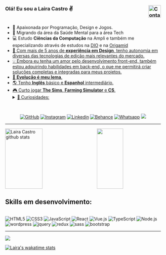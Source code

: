 ### Olá! Eu sou a Laira Castro ✌️ <img align="right" src="https://visitor-badge.feriirawann.repl.co/?username=lairacastro&repo=lairacastro&style=for-the-badge&label=Visitantes&logo=OpenTelemetry&color=141321&contentType=svg" alt="Contador de Visitas do Perfil no Github da Laira" height="40px"/><br><br>
  <ul>
    <li>🤩️ Apaixonada por Programação, Design e Jogos.</li>
    <li>🔄  Migrando da área da Saúde Mental para a área Tech</li>
    <li>💻 Estudo <b>Ciências da Computação</b> na Ampli e também me especializando através de estudos na <a href="https://www.dio.me" target="_blank">DIO<a/> e na <a href="https://www.origamid.com/" target="_blank">Origamid</li>
    <li>🎨 Com mais de 5 anos de <b>experiência em Design</b>, tenho autonomia em diversas das tecnologias de edição mais relevantes do mercado.</li>
    <li>💡 Embora eu tenha um amor pelo desenvolvimento front-end, também estou adquirindo habilidades em back-end, o que me permitirá criar soluções completas e integradas para meus projetos.</li>
    <li>🚀 <b>Evolução é meu lema</b>.</li>
    <li>🌎 Tenho <b>Inglês</b> básico e <b>Espanhol</b> intermediário.</li>
    <li>🎮 Curto jogar <b>The Sims</b>, <b>Farming Simulator</b> e <b>CS</b>.</li>
    <details>
        <summary>👀 Curiosidades:</summary>
        <ul>
          <li>⛰️ Gosto de fazer trilhas e jogar futebol ⚽.</li>  
          <li>🐶 Tenho 4 cães e 1 gato 😸.</li>
          <li>🎶 Música clássica, Metal Sinfônico e Sertanejo são meus gêneros musicais preferidos.</li>
        </ul>
      </ul>
    </details>
  </li>
</ul>
        <br/>
        


<div align="center">
  
[![GitHub](https://img.shields.io/badge/GitHub-100000?style=for-the-badge&logo=github&logoColor=white)](https://img.shields.io/badge/GitHub-100000?style=for-the-badge&logo=github&logoColor=white)
[![Instagram](https://img.shields.io/badge/Instagram-E4405F?style=for-the-badge&logo=instagram&logoColor=white)](https://www.instagram.com/lairacastro_/)
[![Linkedin](https://img.shields.io/badge/LinkedIn-0077B5?style=for-the-badge&logo=linkedin&logoColor=white)](https://www.linkedin.com/in/laira-castro/) [![Behance](https://img.shields.io/badge/Behance-0054F7?style=for-the-badge&logo=behance&logoColor=white)](https://www.behance.net/lairacastro)
[![Whatsapp](https://img.shields.io/badge/WhatsApp-25D366?style=for-the-badge&logo=whatsapp&logoColor=white)](https://wa.me/+595983314867/?text=Olá,%20eu%20vim%20através%20do%20seu%20GitHub)
<a href= "mailto:lairacastro94@gmail.com"><img src="https://img.shields.io/badge/Gmail-D14836?style=for-the-badge&logo=gmail&logoColor=white"></a>  
</div>
<hr/>

<div><img width="49%" height="195px" src="https://github-readme-stats.vercel.app/api?username=lairacastro&show_icons=true&count_private=true&hide_border=true&title_color=fe428e&icon_color=f8d847&text_color=9feee9&bg_color=141321" alt= "Laira Castro github stats" />
<img align=right width="41%" height="195px" src="https://github-readme-stats.vercel.app/api/top-langs/?username=lairacastro&layout=compact&hide_border=true&title_color=fe428e&text_color=9feee9&bg_color=141321" />
</div>


## Skills em desenvolvimento:

<div style="display: inline_block"><br/>
<img align: center alt="HTML5" src="https://img.shields.io/badge/HTML5-E34F26?style=for-the-badge&logo=html5&logoColor=white" />
<img align: center alt="CSS3" src="https://img.shields.io/badge/CSS3-1572B6?style=for-the-badge&logo=css3&logoColor=white" />
<img align: center alt="JavaScript" src="https://img.shields.io/badge/JavaScript-323330?style=for-the-badge&logo=javascript&logoColor=F7DF1E" />
<img align: center alt="React" src="https://img.shields.io/badge/React-20232A?style=for-the-badge&logo=react&logoColor=61DAFB" />
<img align: center alt="Vue.js" src="https://img.shields.io/badge/Vue.js-35495E?style=for-the-badge&logo=vue.js&logoColor=4FC08D" />
<img align: center alt="TypeScript" src="https://img.shields.io/badge/TypeScript-007ACC?style=for-the-badge&logo=typescript&logoColor=white" />
<img align: center alt="Node.js" src="https://img.shields.io/badge/Node.js-43853D?style=for-the-badge&logo=node.js&logoColor=white" />
<img align: center alt="wordpress" src="https://img.shields.io/badge/Wordpress-21759B?style=for-the-badge&logo=wordpress&logoColor=white" />
<img align: center alt="jquery" src="https://img.shields.io/badge/jQuery-0769AD?style=for-the-badge&logo=jquery&logoColor=white" />
<img align: center alt="redux" src="https://img.shields.io/badge/Redux-593D88?style=for-the-badge&logo=redux&logoColor=white" />
<img align: center alt="sass" src="https://img.shields.io/badge/Sass-CC6699?style=for-the-badge&logo=sass&logoColor=white" />
<img align: center alt="bootstrap" src="https://img.shields.io/badge/Bootstrap-563D7C?style=for-the-badge&logo=bootstrap&logoColor=white" /> 
</div>
<hr/>

<img align="center" src="https://github-readme-activity-graph.vercel.app/graph?username=lairacastro&theme=tokyo-night&hide_border=true&show_icons=true&custom_title=Gráfico%20de%20Contribuição" />

[![Laira's wakatime stats](https://github-readme-stats.vercel.app/api/wakatime?username=lairacastro)](https://github.com/lairacastro/github-readme-stats)



